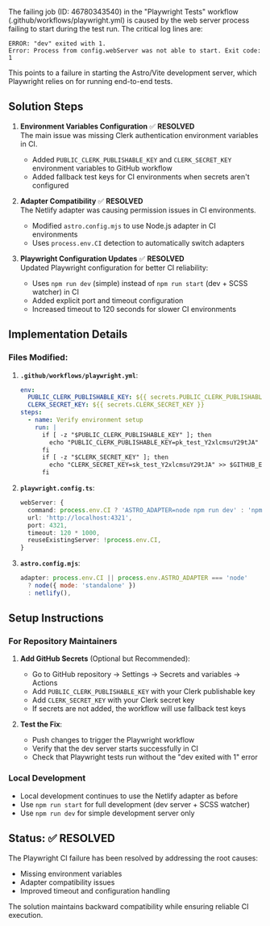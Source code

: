 The failing job (ID: 46780343540) in the "Playwright Tests" workflow (.github/workflows/playwright.yml) is caused by the web server process failing to start during the test run. The critical log lines are:

```
ERROR: "dev" exited with 1.
Error: Process from config.webServer was not able to start. Exit code: 1
```

This points to a failure in starting the Astro/Vite development server, which Playwright relies on for running end-to-end tests.

## Solution Steps

1. **Environment Variables Configuration** ✅ **RESOLVED**  
   The main issue was missing Clerk authentication environment variables in CI.

   - Added `PUBLIC_CLERK_PUBLISHABLE_KEY` and `CLERK_SECRET_KEY` environment variables to GitHub workflow
   - Added fallback test keys for CI environments when secrets aren't configured

2. **Adapter Compatibility** ✅ **RESOLVED**  
   The Netlify adapter was causing permission issues in CI environments.

   - Modified `astro.config.mjs` to use Node.js adapter in CI environments
   - Uses `process.env.CI` detection to automatically switch adapters

3. **Playwright Configuration Updates** ✅ **RESOLVED**  
   Updated Playwright configuration for better CI reliability:
   - Uses `npm run dev` (simple) instead of `npm run start` (dev + SCSS watcher) in CI
   - Added explicit port and timeout configuration
   - Increased timeout to 120 seconds for slower CI environments

## Implementation Details

### Files Modified:

1. **`.github/workflows/playwright.yml`**:

   ```yaml
   env:
     PUBLIC_CLERK_PUBLISHABLE_KEY: ${{ secrets.PUBLIC_CLERK_PUBLISHABLE_KEY }}
     CLERK_SECRET_KEY: ${{ secrets.CLERK_SECRET_KEY }}
   steps:
     - name: Verify environment setup
       run: |
         if [ -z "$PUBLIC_CLERK_PUBLISHABLE_KEY" ]; then
           echo "PUBLIC_CLERK_PUBLISHABLE_KEY=pk_test_Y2xlcmsuY29tJA" >> $GITHUB_ENV
         fi
         if [ -z "$CLERK_SECRET_KEY" ]; then
           echo "CLERK_SECRET_KEY=sk_test_Y2xlcmsuY29tJA" >> $GITHUB_ENV
         fi
   ```

2. **`playwright.config.ts`**:

   ```typescript
   webServer: {
     command: process.env.CI ? 'ASTRO_ADAPTER=node npm run dev' : 'npm run start',
     url: 'http://localhost:4321',
     port: 4321,
     timeout: 120 * 1000,
     reuseExistingServer: !process.env.CI,
   }
   ```

3. **`astro.config.mjs`**:
   ```javascript
   adapter: process.env.CI || process.env.ASTRO_ADAPTER === 'node'
     ? node({ mode: 'standalone' })
     : netlify(),
   ```

## Setup Instructions

### For Repository Maintainers

1. **Add GitHub Secrets** (Optional but Recommended):

   - Go to GitHub repository → Settings → Secrets and variables → Actions
   - Add `PUBLIC_CLERK_PUBLISHABLE_KEY` with your Clerk publishable key
   - Add `CLERK_SECRET_KEY` with your Clerk secret key
   - If secrets are not added, the workflow will use fallback test keys

2. **Test the Fix**:
   - Push changes to trigger the Playwright workflow
   - Verify that the dev server starts successfully in CI
   - Check that Playwright tests run without the "dev exited with 1" error

### Local Development

- Local development continues to use the Netlify adapter as before
- Use `npm run start` for full development (dev server + SCSS watcher)
- Use `npm run dev` for simple development server only

## Status: ✅ RESOLVED

The Playwright CI failure has been resolved by addressing the root causes:

- Missing environment variables
- Adapter compatibility issues
- Improved timeout and configuration handling

The solution maintains backward compatibility while ensuring reliable CI execution.

